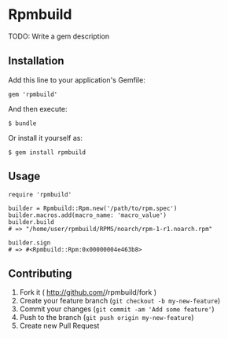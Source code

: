 # Rpmbuild

TODO: Write a gem description

## Installation

Add this line to your application's Gemfile:

    gem 'rpmbuild'

And then execute:

    $ bundle

Or install it yourself as:

    $ gem install rpmbuild

## Usage

    require 'rpmbuild'

    builder = Rpmbuild::Rpm.new('/path/to/rpm.spec')
    builder.macros.add(macro_name: 'macro_value')
    builder.build
    # => "/home/user/rpmbuild/RPMS/noarch/rpm-1-r1.noarch.rpm"

    builder.sign
    # => #<Rpmbuild::Rpm:0x00000004e463b8>


## Contributing

1. Fork it ( http://github.com/<my-github-username>/rpmbuild/fork )
2. Create your feature branch (`git checkout -b my-new-feature`)
3. Commit your changes (`git commit -am 'Add some feature'`)
4. Push to the branch (`git push origin my-new-feature`)
5. Create new Pull Request
